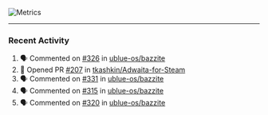 ![Metrics](https://metrics.lecoq.io/KyleGospo?template=classic&base=header%2C%20activity%2C%20community%2C%20repositories%2C%20metadata&base.indepth=false&base.hireable=false&base.skip=false&config.timezone=America%2FLos_Angeles)

---
### Recent Activity
<!--START_SECTION:activity-->
1. 🗣 Commented on [#326](https://github.com/ublue-os/bazzite/issues/326#issuecomment-1726416974) in [ublue-os/bazzite](https://github.com/ublue-os/bazzite)
2. 💪 Opened PR [#207](https://github.com/tkashkin/Adwaita-for-Steam/pull/207) in [tkashkin/Adwaita-for-Steam](https://github.com/tkashkin/Adwaita-for-Steam)
3. 🗣 Commented on [#331](https://github.com/ublue-os/bazzite/issues/331#issuecomment-1726268143) in [ublue-os/bazzite](https://github.com/ublue-os/bazzite)
4. 🗣 Commented on [#315](https://github.com/ublue-os/bazzite/issues/315#issuecomment-1725943632) in [ublue-os/bazzite](https://github.com/ublue-os/bazzite)
5. 🗣 Commented on [#320](https://github.com/ublue-os/bazzite/issues/320#issuecomment-1725940292) in [ublue-os/bazzite](https://github.com/ublue-os/bazzite)
<!--END_SECTION:activity-->
